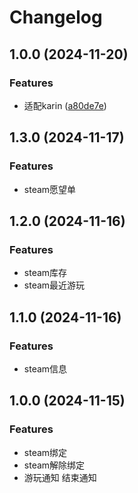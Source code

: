 # Changelog

## 1.0.0 (2024-11-20)


### Features

* 适配karin ([a80de7e](https://github.com/XasYer/steam-plugin/commit/a80de7e7579c8d9f71e5fb511e21fd305d047185))

## 1.3.0 (2024-11-17)


### Features

* steam愿望单

## 1.2.0 (2024-11-16)


### Features

* steam库存
* steam最近游玩

## 1.1.0 (2024-11-16)


### Features

* steam信息

## 1.0.0 (2024-11-15)


### Features

* steam绑定
* steam解除绑定
* 游玩通知 结束通知
